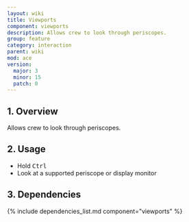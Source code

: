```yaml
---
layout: wiki
title: Viewports
component: viewports
description: Allows crew to look through periscopes.
group: feature
category: interaction
parent: wiki
mod: ace
version:
  major: 3
  minor: 15
  patch: 0
---
```


## 1. Overview
Allows crew to look through periscopes.

## 2. Usage
- Hold <kbd>Ctrl</kbd>
- Look at a supported periscope or display monitor

## 3. Dependencies

{% include dependencies_list.md component="viewports" %}
